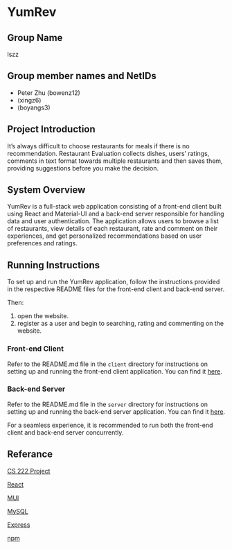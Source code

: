 # YumRev

## Group Name

lszz

## Group member names and NetIDs

* Peter Zhu (bowenz12)
*  (xingz6)
*  (boyangs3)

## Project Introduction

It’s always difficult to choose restaurants for meals if there is no recommendation. Restaurant Evaluation collects dishes, users’ ratings, comments in text format towards multiple restaurants and then saves them, providing suggestions before you make the decision.

## System Overview

YumRev is a full-stack web application consisting of a front-end client built using React and Material-UI and a back-end server responsible for handling data and user authentication. The application allows users to browse a list of restaurants, view details of each restaurant, rate and comment on their experiences, and get personalized recommendations based on user preferences and ratings.

## Running Instructions

To set up and run the YumRev application, follow the instructions provided in the respective README files for the front-end client and back-end server.

Then:

1. open the website.
2. register as a user and begin to searching, rating and commenting on the website.

### Front-end Client

Refer to the README.md file in the `client` directory for instructions on setting up and running the front-end client application. You can find it [here](./client/README.md).

### Back-end Server

Refer to the README.md file in the `server` directory for instructions on setting up and running the back-end server application. You can find it [here](./backend/README.md).

For a seamless experience, it is recommended to run both the front-end client and back-end server concurrently.

## Referance

[CS 222 Project](https://courses.grainger.illinois.edu/CS222/sp2023/)

[React](https://react.dev/)

[MUI](https://mui.com/)

[MySQL](https://www.mysql.com/)

[Express](https://expressjs.com/)

[npm](https://www.npmjs.com/)
